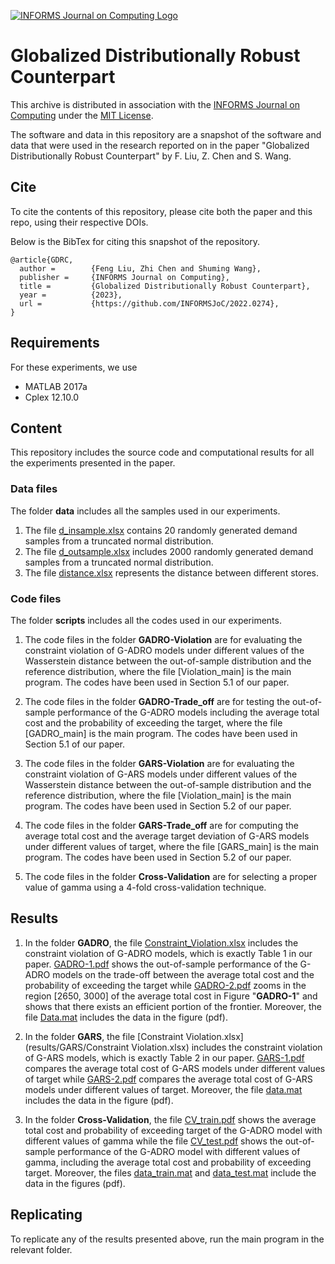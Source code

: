 [![INFORMS Journal on Computing Logo](https://INFORMSJoC.github.io/logos/INFORMS_Journal_on_Computing_Header.jpg)](https://pubsonline.informs.org/journal/ijoc)

# Globalized Distributionally Robust Counterpart

This archive is distributed in association with the [INFORMS Journal on
Computing](https://pubsonline.informs.org/journal/ijoc) under the [MIT License](LICENSE).

The software and data in this repository are a snapshot of the software and data
that were used in the research reported on in the paper "Globalized Distributionally Robust Counterpart" by F. Liu, Z. Chen and S. Wang. 

## Cite

To cite the contents of this repository, please cite both the paper and this repo, using their respective DOIs.

Below is the BibTex for citing this snapshot of the repository.

```
@article{GDRC,
  author =        {Feng Liu, Zhi Chen and Shuming Wang},
  publisher =     {INFORMS Journal on Computing},
  title =         {Globalized Distributionally Robust Counterpart},
  year =          {2023},
  url =           {https://github.com/INFORMSJoC/2022.0274},
}  
```

## Requirements

For these experiments, we use
* MATLAB 2017a
* Cplex 12.10.0

## Content

This repository includes the source code and computational results for all the experiments presented in the paper.

### Data files
The folder **data** includes all the samples used in our experiments.
1. The file [d_insample.xlsx](data/d_insample.xlsx) contains 20 randomly generated demand samples from a truncated normal distribution. 
2. The file [d_outsample.xlsx](data/d_outsample.xlsx) includes 2000 randomly generated demand samples from a truncated normal distribution.
3. The file [distance.xlsx](data/distance.xlsx) represents the distance between different stores.


### Code files 
The folder **scripts** includes all the codes used in our experiments.
1. The code files in the folder **GADRO-Violation** are for evaluating the constraint violation of G-ADRO models under different values of the Wasserstein distance between the out-of-sample distribution and the reference distribution, where the file [Violation_main] is the main program. The codes have been used in Section 5.1 of our paper.

2. The code files in the folder **GADRO-Trade_off** are for testing the out-of-sample performance of the G-ADRO models including the average total cost and the probability of exceeding the target, where the file [GADRO_main] is the main program. The codes have been used in Section 5.1 of our paper.

3. The code files in the folder **GARS-Violation** are for evaluating the constraint violation of G-ARS models under different values of the Wasserstein distance between the out-of-sample distribution and the reference distribution, where the file [Violation_main] is the main program. The codes have been used in Section 5.2 of our paper.

4. The code files in the folder **GARS-Trade_off** are for computing the average total cost and the average target deviation of G-ARS models under different values of target, where the file [GARS_main] is the main program. The codes have been used in Section 5.2 of our paper.

5. The code files in the folder **Cross-Validation** are for selecting a proper value of gamma using a 4-fold cross-validation technique.

## Results

1. In the folder **GADRO**, the file [Constraint_Violation.xlsx](results/GADRO/Constraint_Violation.xlsx) includes the constraint violation of G-ADRO models, which is exactly Table 1 in our paper. [GADRO-1.pdf](results/GADRO/GADRO-1.pdf) shows the out-of-sample performance of the G-ADRO models on the trade-off between the average total cost and the probability of exceeding the target while [GADRO-2.pdf](results/GADRO/GADRO-2.pdf) zooms in the region [2650, 3000] of the average total cost in Figure "**GADRO-1**" and shows that there exists an efficient portion of the frontier. Moreover, the file [Data.mat](results/GADRO/Data.mat) includes the data in the figure (pdf).

2. In the folder **GARS**, the file [Constraint Violation.xlsx](results/GARS/Constraint Violation.xlsx) includes the constraint violation of G-ARS models, which is exactly Table 2 in our paper. [GARS-1.pdf](results/GARS/GARS-1.pdf) compares the average total cost of G-ARS models under different values of target while [GARS-2.pdf](results/GARS/GARS-1.pdf) compares the average total cost of G-ARS models under different values of target. Moreover, the file [data.mat](results/GARS/data.mat) includes the data in the figure (pdf).

3. In the folder **Cross-Validation**, the file [CV_train.pdf](results/Cross-Violation/CV_train.pdf) shows the average total cost and probability of exceeding target of the G-ADRO model with different values of gamma while the file [CV_test.pdf](results/Cross-Violation/CV_test.pdf) shows the out-of-sample performance of the G-ADRO model with different values of gamma, including the average total cost and probability of exceeding target. Moreover, the files [data_train.mat](results/Cross-Violation/data_train.mat) and [data_test.mat](results/Cross-Violation/data_test.mat) include the data in the figures (pdf).

## Replicating

To replicate any of the results presented above, run the main program in the relevant folder.
